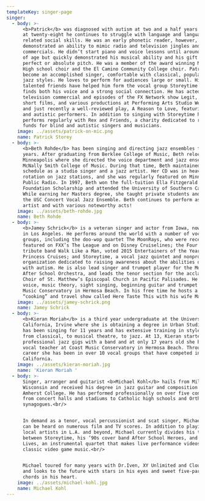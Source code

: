 ```yaml
---
templateKey: singer-page
singer:
  - body: >-
      <b>Patrick</b> was diagnosed with autism at two and a half years old. Now
      at twenty-eight he continues to struggle with language and language
      related social skills. He was an early phonetic reader, however, and
      demonstrated an ability to mimic radio and television jingles and
      commercials. He didn’t start piano and voice lessons until around 14 years
      of age but quickly demonstrated his musical ability and his gift of
      perfect or absolute pitch. He was a member of the award winning Mira Costa
      High school choir and the El Camino Community College choir. Patrick has
      become an accomplished singer, comfortable with classical, popular and
      jazz styles. He loves to perform for audiences large or small. His
      talented friends have helped him form the vocal group Storeytime where he
      finds both his voice and a strong social connection. He has acted in a
      television commercial and episodes of the FX Network show Legit, several
      short films, and various productions at Performing Arts Studio West (PASW)
      and just recently a well-reviewed play, A Reason to Love, featuring blind
      and autistic performers. In addition to singing with Storeytime he
      performs regularly with Rex and Friends, a charity dedicated to raising
      funds for blind and autistic singers and musicians.
    image: ../assets/patrick-on-mic.png
    name: Patrick Storey
  - body: >-
      <b>Beth Rohde</b> has been singing and directing jazz ensembles for 15
      years. After graduating from Berklee College of Music, Beth relocated to
      Minneapolis where she directed the voice department and jazz ensembles at
      McNally Smith College of Music. During that time, Beth maintained a busy
      schedule as a studio singer and a jazz artist. Her CD was in heavy
      rotation on jazz stations, and she was regularly featured on Minnesota
      Public Radio. In 1997, Beth won the full-tuition Ella Fitzgerald
      Foundation Scholarship and attended the University of Southern California.
      While earning her Masters degree, she taught private students and directed
      the USC Concert Vocal Jazz Ensemble. Beth continues to perform as a solo
      artist and with various noteworthy acts!
    image: ../assets/beth-rohde.jpg
    name: Beth Rohde
  - body: >-
      <b>Jamey Schrick</b> is a veteran singer and actor from Iowa, now living
      in Los Angeles. He performs around the world with a number of vocal
      groups, including the doo-wop quartet The MoonRays, who were recently
      featured on FXX’s The League and on Disney Cruiselines; the Four Seasons
      tribute band Walk Like a Man, voted 2015 Entertainers of the Year on
      Princess Cruises; and Storeytime, a vocal jazz quintet and nonprofit
      organization dedicated to raising awareness about the abilities of people
      with autism. He is also lead singer and trumpet player for the Mortified
      After School Orchestra, and leads the tenor section for the acclaimed
      Choir of St. Matthew’s Episcopal Church in Pacific Palisades. He teaches
      voice, music theory, sight singing, beginning guitar and trumpet at Coast
      Music Conservatory in Hermosa Beach. In his free time he hosts a YouTube
      “cooking” and travel show called Here Taste This with his wife Mary.
    image: ../assets/jamey-schrick.png
    name: Jamey Schrick
  - body: >-
      <b>Kieran Moriah</b> is a third year undergraduate at the University of
      California, Irvine where she is obtaining a degree in Urban Studies. She
      has been singing for 11 years and has extensive training in styles ranging
      from classical, to musical theatre, to jazz. At 13, Kieran started doing
      professional jazz gigs with a band and at only 17 years old she became a
      vocal teacher at Coast Music Conservatory in Hermosa Beach. Throughout her
      career she has been in over 10 vocal groups that have competed in
      California.
    image: ../assets/kieran-moriah.jpg
    name: 'Kieran Moriah '
  - body: >-
      Singer, arranger and guitarist <b>Michael Kohl</b> hails from Milwaukee,
      Wisconsin and received his degree in jazz guitar and composition from
      Amherst College. He has performed professionally on over five continents
      from concert halls and stadiums to Catholic high schools and Orthodox
      synagogues.<br/>


      In demand as a tenor, vocal percussionist and scat singer, Michael’s voice
      can be heard on numerous film and TV scores. In addition to playing for
      local artists in L.A. and beyond, Michael currently divides his time
      between Storeytime, his ’90s cover band After School Heroes, and Extra
      Lives, an instrumental quartet that makes live performance videos of
      classic video game music.<br/>


      Michael toured for many years with Dr.Iven, XY Unlimited and Cloudwalkers
      and looks to the future with stars in his eyes and sweet five-part jazz
      chords in his heart.
    image: ../assets/michael-kohl.jpg
    name: Michael Kohl
---
```

